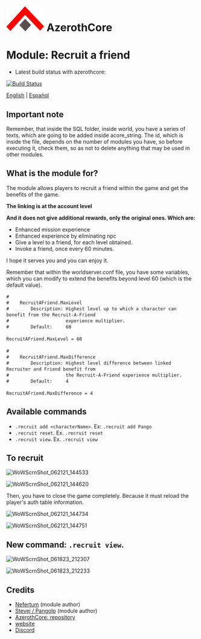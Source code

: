 # ![logo](https://raw.githubusercontent.com/azerothcore/azerothcore.github.io/master/images/logo-github.png) AzerothCore

# Module: Recruit a friend

- Latest build status with azerothcore:

[![Build Status](https://github.com/azerothcore/mod-recruit-friend/workflows/core-build/badge.svg?branch=master&event=push)](https://github.com/azerothcore/mod-recruit-friend)

[English](README.md) | [Español](README_ES.md)

## Important note

Remember, that inside the SQL folder, inside world, you have a series of texts, which are going to be added inside acore_string. The id, which is inside the file, depends on the number of modules you have, so before executing it, check them, so as not to delete anything that may be used in other modules.

## What is the module for?

The module allows players to recruit a friend within the game and get the benefits of the game.

**The linking is at the account level**

**And it does not give additional rewards, only the original ones. Which are:**

- Enhanced mission experience
- Enhanced experience by eliminating npc
- Give a level to a friend, for each level obtained.
- Invoke a friend, once every 60 minutes.

I hope it serves you and you can enjoy it.

Remember that within the worldserver.conf file, you have some variables, which you can modify to extend the benefits beyond level 60 (which is the default value).

```
#
#    RecruitAFriend.MaxLevel
#        Description: Highest level up to which a character can benefit from the Recruit-A-Friend
#                     experience multiplier.
#        Default:     60

RecruitAFriend.MaxLevel = 60

#
#    RecruitAFriend.MaxDifference
#        Description: Highest level difference between linked Recruiter and Friend benefit from
#                     the Recruit-A-Friend experience multiplier.
#        Default:     4

RecruitAFriend.MaxDifference = 4
```

## Available commands

- `.recruit add <characterName>`. Ex: `.recruit add Pango`
- `.recruit reset`. Ex. `.recruit reset`
- `.recruit view`. Ex. `.recruit view`

## To recruit

![WoWScrnShot_062121_144533](https://user-images.githubusercontent.com/2810187/122805785-e8111a00-d29f-11eb-8cc9-d4c2269ac318.jpg)

![WoWScrnShot_062121_144620](https://user-images.githubusercontent.com/2810187/122805820-f19a8200-d29f-11eb-947d-059ab016a779.jpg)

Then, you have to close the game completely. Because it must reload the player's auth table information.

![WoWScrnShot_062121_144734](https://user-images.githubusercontent.com/2810187/122805976-23abe400-d2a0-11eb-8645-150c4e48e4b8.jpg)

![WoWScrnShot_062121_144751](https://user-images.githubusercontent.com/2810187/122805986-26a6d480-d2a0-11eb-8c9f-e3e293cd13f5.jpg)

## New command: `.recruit view`.

![WoWScrnShot_061823_212307](https://github.com/azerothcore/mod-individual-xp/assets/2810187/009a2418-5e20-4eeb-abfe-4a62d20e539d)

![WoWScrnShot_061823_212233](https://github.com/azerothcore/mod-individual-xp/assets/2810187/8ee4552a-7182-4142-8a1f-d21a2aaa1360)

## Credits

- [Nefertum](https://gitlab.com/Nefertum) (module author)
- [Stevej / Pangolp](https://github.com/pangolp) (module author)
- [AzerothCore: repository](https://github.com/azerothcore)
- [website](http://azerothcore.org/)
- [Discord](https://discord.gg/PaqQRkd)
